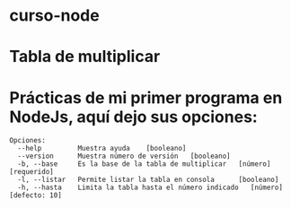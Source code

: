 # curso-node
# Tabla de multiplicar

# Prácticas de mi primer programa en NodeJs, aquí dejo sus opciones:

```
Opciones:
  --help         Muestra ayuda    [booleano]
  --version      Muestra número de versión   [booleano]
  -b, --base     Es la base de la tabla de multiplicar   [número] [requerido]
  -l, --listar   Permite listar la tabla en consola      [booleano]
  -h, --hasta    Limita la tabla hasta el número indicado   [número] [defecto: 10]
```
